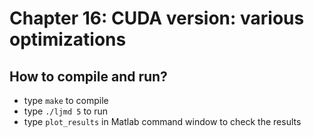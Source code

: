 # Chapter 16: CUDA version: various optimizations

## How to compile and run?
  * type `make` to compile
  * type `./ljmd 5` to run
  * type `plot_results` in Matlab command window to check the results
